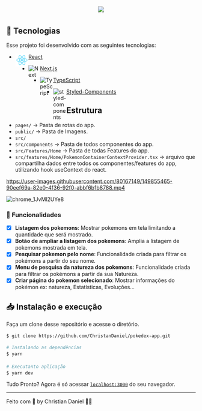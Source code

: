 <h1 align="center">
  <img src="https://user-images.githubusercontent.com/80167149/132560979-fded8847-3b29-462e-a376-dc6d0df4d739.png" />
</h1>

## 🚀 Tecnologias

Esse projeto foi desenvolvido com as seguintes tecnologias:
- [React](https://reactjs.org) <img align='left' alt='React' width='35px' src="https://raw.githubusercontent.com/github/explore/80688e429a7d4ef2fca1e82350fe8e3517d3494d/topics/react/react.png"/>

- [Next.js](https://nextjs.org/) <img align='left' alt='Next' width='31px' src="https://assets.vercel.com/image/upload/v1607554385/repositories/next-js/next-logo.png"/>

- [TypeScript](https://www.typescriptlang.org/) <img align='left' alt='TypeScript' width='35px' src="https://img.icons8.com/color/48/000000/typescript.png"/>

- [Styled-Components](https://styled-components.com/) <img align='left' alt="styled-components" width='35px' src="https://raw.githubusercontent.com/styled-components/brand/master/styled-components.png" />

## Estrutura

- `pages/` -> Pasta de rotas do app.
- `public/` -> Pasta de Imagens.
- `src/` 
- `src/components` -> Pasta de todos componentes do app.
- `src/Features/Home` -> Pasta de todas Features do app.
- `src/features/Home/PokemonContainerContextProvider.tsx` -> arquivo que compartilha dados entre todos os componentes/features do app, utilizando hook useContext do react.


https://user-images.githubusercontent.com/80167149/149855465-90eef69a-82e0-4f36-92f0-abbf6b1b8788.mp4


![chrome_1JvMl2UYe8](https://user-images.githubusercontent.com/80167149/149855376-33ed0e98-c245-48af-beb0-82ad7ad2c8d8.png)


### 🔗 Funcionalidades

- [x] **Listagem dos pokemons**: Mostrar pokemons em tela limitando a quantidade que será mostrado.
- [x] **Botão de ampliar a listagem dos pokemons**: Amplia a listagem de pokemons mostrada em tela.
- [x] **Pesquisar pokemon pelo nome**: Funcionalidade criada para filtrar os pokémons a partir do seu nome.
- [x] **Menu de pesquisa da natureza dos pokemons**: Funcionalidade criada para filtrar os pokémons a partir da sua Natureza.
- [x] **Criar página do pokemon selecionado**: Mostrar informações do pokémon ex: natureza, Estatísticas, Evoluções...

## 📥 Instalação e execução

Faça um clone desse repositório e acesse o diretório.

```bash
$ git clone https://github.com/ChristanDaniel/pokedex-app.git
```
```bash
# Instalando as dependências
$ yarn

# Executanto aplicação
$ yarn dev

```
Tudo Pronto? Agora é só acessar [`localhost:3000`](http://localhost:3000) do seu navegador.


---
Feito com 🧡 by Christian Daniel 👋🏻
